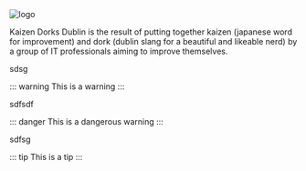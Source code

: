 <img class="home__logo" :src="$withBase('/logo_home.png')" alt="logo">

Kaizen Dorks Dublin is the result of putting together kaizen (japanese word for improvement) and dork (dublin slang for a beautiful and likeable nerd) by a group of IT professionals aiming to improve themselves.


sdsg

::: warning
This is a warning
:::

sdfsdf

::: danger
This is a dangerous warning
:::

sdfsg

::: tip
This is a tip
:::